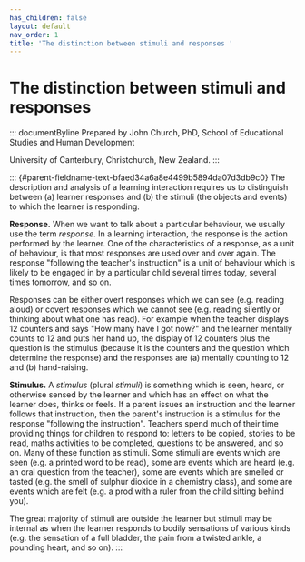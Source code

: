 ```yaml
---
has_children: false
layout: default
nav_order: 1
title: 'The distinction between stimuli and responses '
---
```

# The distinction between stimuli and responses 


::: documentByline
Prepared by John Church, PhD, School of Educational Studies and Human
Development

University of Canterbury, Christchurch, New Zealand.
:::

::: {#parent-fieldname-text-bfaed34a6a8e4499b5894da07d3db9c0}
The description and analysis of a learning interaction requires us to
distinguish between (a) learner responses and (b) the stimuli (the
objects and events) to which the learner is responding.

**Response.** When we want to talk about a particular behaviour, we
usually use the term *response*. In a learning interaction, the response
is the action performed by the learner. One of the characteristics of a
response, as a unit of behaviour, is that most responses are used over
and over again. The response "following the teacher's instruction" is a
unit of behaviour which is likely to be engaged in by a particular child
several times today, several times tomorrow, and so on.

Responses can be either overt responses which we can see (e.g. reading
aloud) or covert responses which we cannot see (e.g. reading silently or
thinking about what one has read). For example when the teacher displays
12 counters and says "How many have I got now?" and the learner mentally
counts to 12 and puts her hand up, the display of 12 counters plus the
question is the stimulus (because it is the counters and the question
which determine the response) and the responses are (a) mentally
counting to 12 and (b) hand-raising.

**Stimulus.** A *stimulus* (plural *stimuli*) is something which is
seen, heard, or otherwise sensed by the learner and which has an effect
on what the learner does, thinks or feels. If a parent issues an
instruction and the learner follows that instruction, then the parent's
instruction is a stimulus for the response "following the instruction".
Teachers spend much of their time providing things for children to
respond to: letters to be copied, stories to be read, maths activities
to be completed, questions to be answered, and so on. Many of these
function as stimuli. Some stimuli are events which are seen (e.g. a
printed word to be read), some are events which are heard (e.g. an oral
question from the teacher), some are events which are smelled or tasted
(e.g. the smell of sulphur dioxide in a chemistry class), and some are
events which are felt (e.g. a prod with a ruler from the child sitting
behind you).

The great majority of stimuli are outside the learner but stimuli may be
internal as when the learner responds to bodily sensations of various
kinds (e.g. the sensation of a full bladder, the pain from a twisted
ankle, a pounding heart, and so on).
:::
